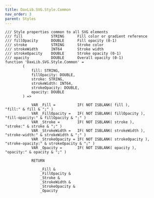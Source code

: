 ```yaml
---
title: DaxLib.SVG.Style.Common
nav_order: 3
parent: Styles
---
```


	/// Style properties common to all SVG elements
	/// fill             STRING      Fill color or gradient reference
	/// fillOpacity      DOUBLE      Fill opacity (0-1)
	/// stroke           STRING      Stroke color
	/// strokeWidth      INT64       Stroke width
	/// strokeOpacity    DOUBLE      Stroke opacity (0-1)
	/// opacity          DOUBLE      Overall opacity (0-1)
	function 'DaxLib.SVG.Style.Common' = 
			(
				fill: STRING,
				fillOpacity: DOUBLE,
				stroke: STRING,
				strokeWidth: INT64,
				strokeOpacity: DOUBLE,
				opacity: DOUBLE
			) =>

				VAR _Fill =          IF( NOT ISBLANK( fill ),          "fill:" & fill & ";" )
				VAR _FillOpacity =   IF( NOT ISBLANK( fillOpacity ),   "fill-opacity:" & fillOpacity & ";" )
				VAR _Stroke =        IF( NOT ISBLANK( stroke ),        "stroke:" & stroke & ";" )
				VAR _StrokeWidth =   IF( NOT ISBLANK( strokeWidth ),   "stroke-width:" & strokeWidth & ";" )
				VAR _StrokeOpacity = IF( NOT ISBLANK( strokeOpacity ), "stroke-opacity:" & strokeOpacity & ";" )
				VAR _Opacity =       IF( NOT ISBLANK( opacity ),       "opacity:" & opacity & ";" )

				RETURN

					_Fill &
					_FillOpacity &
					_Stroke &
					_StrokeWidth &
					_StrokeOpacity &
					_Opacity 
